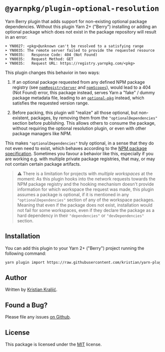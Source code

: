 # `@yarnpkg/plugin-optional-resolution`

Yarn Berry plugin that adds support for non-existing optional package dependencies. Without this plugin Yarn 2+ ("Berry") installing or adding an optional package which does not exist in the package repository will result in an error:

```
➤ YN0027: <pkg>@unknown can't be resolved to a satisfying range
➤ YN0035: The remote server failed to provide the requested resource
➤ YN0035:   Response Code: 404 (Not Found)
➤ YN0035:   Request Method: GET
➤ YN0035:   Request URL: https://registry.yarnpkg.com/<pkg>
```

This plugin changes this behavior in two ways:

  1. If an optional package requested from any defined NPM package registry (see [`npmRegistryServer`](https://yarnpkg.com/configuration/yarnrc#npmRegistryServer) and [`npmScopes`](https://yarnpkg.com/configuration/yarnrc#npmScopes)), would lead to a 404 (Not Found) error, this package instead, serves Yarn a "fake" / dummy package metadata file, leading to an [`optional-pkg`](https://www.npmjs.com/package/optional-pkg) instead, which satisfies the requested version range.

  2. Before packing, this plugin will "realize" all those optional, but non-existent, packages, by removing them from the `"optionalDependencies"` section before publishing. This allows others to consume the package, without requiring the optional resolution plugin, or even with other package managers like NPM.

This makes `"optionalDependencies"` truly optional, in a sense that they do not even need to exist, which behaves according to the [NPM package specification](https://docs.npmjs.com/cli/v8/configuring-npm/package-json#optionaldependencies). Sometimes you favour a behavior like this, especially if you are working e.g. with multiple private package registries, that may, or may not contain certain package artifacts.

> ⚠️ There is a limitation for projects with *multiple workspaces* at the moment: As this plugin hooks into the network requests towards the NPM package registry and the hooking mechanism doesn't provide information for which workspace the request was made, this plugin assumes a package is optional, if it is mentioned in any `"optionalDependencies"` section of any of the workspace packages. Meaning that even if the package does not exist, installation would not fail for some workspaces, even if they declare the package as a hard dependency in their `"dependencies"` or `"devDependencies"` section.

## Installation

You can add this plugin to your Yarn 2+ ("Berry") project running the following command:

```bash
yarn plugin import https://raw.githubusercontent.com/kristian/yarn-plugin-optional-resolution/v1.1.0/bundles/%40yarnpkg/plugin-optional-resolution.js
```

## Author

Written by [Kristian Kraljić](https://kra.lc/).

## Found a Bug?

Please file any issues [on Github](https://github.com/kristian/yarn-plugin-optional-resolution).

## License

This package is licensed under the [MIT](LICENSE) license.